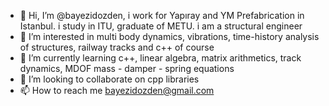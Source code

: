 - 👋 Hi, I’m @bayezidozden, i work for Yapıray and YM Prefabrication in Istanbul. i study in ITU, graduate of METU. i am a structural engineer
- 👀 I’m interested in multi body dynamics, vibrations, time-history analysis of structures, railway tracks and c++ of course
- 🌱 I’m currently learning c++, linear algebra, matrix arithmetics, track dynamics, MDOF mass - damper - spring equations
- 💞️ I’m looking to collaborate on cpp libraries
- 📫 How to reach me bayezidozden@gmail.com

<!---
bayezidozden/bayezidozden is a ✨ special ✨ repository because its `README.md` (this file) appears on your GitHub profile.
You can click the Preview link to take a look at your changes.
--->
